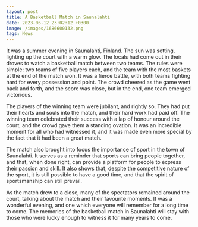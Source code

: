 ```yaml
--- 
layout: post 
title: A Basketball Match in Saunalahti
date: 2023-06-12 23:02:12 +0300 
image: /images/1686600132.png
tags: News 
--- 
```


It was a summer evening in Saunalahti, Finland. The sun was setting, lighting up the court with a warm glow. The locals had come out in their droves to watch a basketball match between two teams. The rules were simple: two teams of five players each, and the team with the most baskets at the end of the match won. It was a fierce battle, with both teams fighting hard for every possession and point. The crowd cheered as the game went back and forth, and the score was close, but in the end, one team emerged victorious. 

The players of the winning team were jubilant, and rightly so. They had put their hearts and souls into the match, and their hard work had paid off. The winning team celebrated their success with a lap of honour around the court, and the crowd gave them a standing ovation. It was an incredible moment for all who had witnessed it, and it was made even more special by the fact that it had been a great match. 

The match also brought into focus the importance of sport in the town of Saunalahti. It serves as a reminder that sports can bring people together, and that, when done right, can provide a platform for people to express their passion and skill. It also shows that, despite the competitive nature of the sport, it is still possible to have a good time, and that the spirit of sportsmanship can still prevail. 

As the match drew to a close, many of the spectators remained around the court, talking about the match and their favourite moments. It was a wonderful evening, and one which everyone will remember for a long time to come. The memories of the basketball match in Saunalahti will stay with those who were lucky enough to witness it for many years to come.